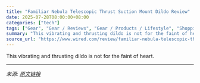 ```yaml
---
title: "Familiar Nebula Telescopic Thrust Suction Mount Dildo Review"
date: 2025-07-28T08:00:00+08:00
categories: ["tech"]
tags: ["Gear", "Gear / Reviews", "Gear / Products / Lifestyle", "Shopping", "Reviews", "review", "sex", "Bedroom", "Product Review"]
summary: "This vibrating and thrusting dildo is not for the faint of heart."
source_url: "https://www.wired.com/review/familiar-nebula-telescopic-thrust-suction-mount-dildo/"
---
```


This vibrating and thrusting dildo is not for the faint of heart.

---

*来源: [原文链接](https://www.wired.com/review/familiar-nebula-telescopic-thrust-suction-mount-dildo/)*
